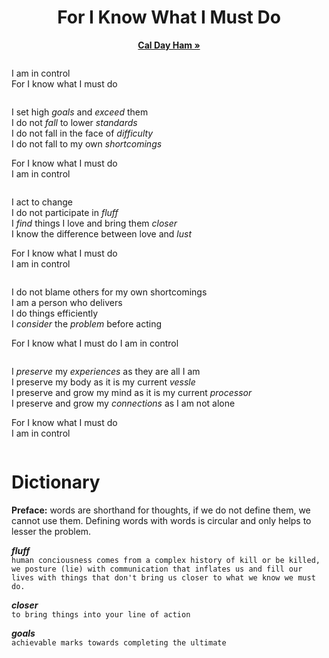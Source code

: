 <h1 align="center">For I Know What I Must Do</h1>
<p align="center">
<a href="https://caldayham.com"><strong>Cal Day Ham »</strong></a>  
<p>

```
```
I am in control  
For I know what I must do  
```
```
I set high *goals* and *exceed* them  
I do not *fall* to lower *standards*  
I do not fall in the face of *difficulty*  
I do not fall to my own *shortcomings*  

For I know what I must do  
I am in control
```
```
I act to change  
I do not participate in *fluff*  
I *find* things I love and bring them *closer*  
I know the difference between love and *lust*  

For I know what I must do  
I am in control
```
```
I do not blame others for my own shortcomings  
I am a person who delivers  
I do things efficiently  
I *consider* the *problem* before acting  

For I know what I must do
I am in control
```
```
I *preserve* my *experiences* as they are all I am  
I preserve my body as it is my current *vessle*  
I preserve and grow my mind as it is my current *processor*  
I preserve and grow my *connections* as I am not alone

For I know what I must do  
I am in control 
```
```
# Dictionary
**Preface:** words are shorthand for thoughts, if we do not define them, we cannot use them. Defining words with words is circular and only helps to lesser the problem.  

***fluff***  
`human conciousness comes from a complex history of kill or be killed, we posture (lie) with communication that inflates us and fill our lives with things that don't bring us closer to what we know we must do.`  

***closer***  
`to bring things into your line of action`

***goals***  
`achievable marks towards completing the ultimate`